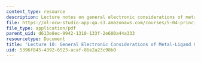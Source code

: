 ```yaml
---
content_type: resource
description: Lecture notes on general electronic considerations of metal-ligand complexes.
file: https://ol-ocw-studio-app-qa.s3.amazonaws.com/courses/5-04-principles-of-inorganic-chemistry-ii-fall-2008/5396f84543926523acaf86e2a23c98b0_Lecture_10.pdf
file_type: application/pdf
parent_uid: d613e8ec-9942-1310-133f-2e600a44a333
resourcetype: Document
title: 'Lecture 10: General Electronic Considerations of Metal-Ligand Complexes'
uid: 5396f845-4392-6523-acaf-86e2a23c98b0
---
```

